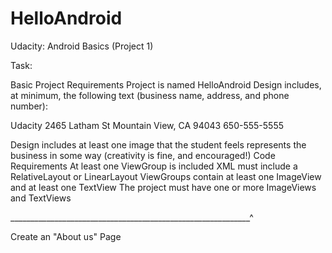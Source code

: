 # HelloAndroid
Udacity: Android Basics (Project 1)

Task:

Basic Project Requirements
Project is named HelloAndroid
Design includes, at minimum, the following text (business name, address, and phone number):

Udacity
2465 Latham St
Mountain View, CA 94043
650-555-5555


Design includes at least one image that the student feels represents the business in some way (creativity is fine, and encouraged!)
Code Requirements
At least one ViewGroup is included
XML must include a RelativeLayout or LinearLayout
ViewGroups contain at least one ImageView and at least one TextView
The project must have one or more ImageViews and TextViews


____________________________________________________________^

Create an "About us" Page
